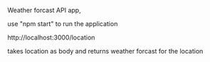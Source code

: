Weather forcast API app,

use "npm start" to run the application

http://localhost:3000/location

takes location as body and returns weather forcast for the location
